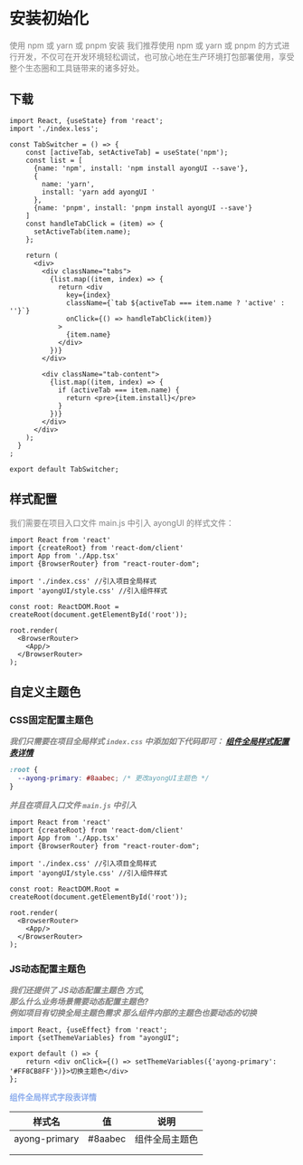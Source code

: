 # 安装初始化

<span style="color: #808080;">使用 npm 或 yarn 或 pnpm 安装
我们推荐使用 npm 或 yarn 或 pnpm
的方式进行开发，不仅可在开发环境轻松调试，也可放心地在生产环境打包部署使用，享受整个生态圈和工具链带来的诸多好处。</span>

## 下载

[//]: # "#### npm"

[//]: #

[//]: # "```clickhouse"

[//]: # "      npm install ayongUI --save"

[//]: # "```"

[//]: # "#### yarn"

[//]: #

[//]: # "```clickhouse"

[//]: # "      yarn add ayongUI  "

[//]: # "```"

[//]: # "#### pnpm"

[//]: #

[//]: # "```clickhouse"

[//]: # "      pnpm install ayongUI --save"

[//]: # "```"

```tsx hideCode=true inline=true
import React, {useState} from 'react';
import './index.less';

const TabSwitcher = () => {
    const [activeTab, setActiveTab] = useState('npm');
    const list = [
      {name: 'npm', install: 'npm install ayongUI --save'},
      {
        name: 'yarn',
        install: 'yarn add ayongUI '
      },
      {name: 'pnpm', install: 'pnpm install ayongUI --save'}
    ]
    const handleTabClick = (item) => {
      setActiveTab(item.name);
    };

    return (
      <div>
        <div className="tabs">
          {list.map((item, index) => {
            return <div
              key={index}
              className={`tab ${activeTab === item.name ? 'active' : ''}`}
              onClick={() => handleTabClick(item)}
            >
              {item.name}
            </div>
          })}
        </div>

        <div className="tab-content">
          {list.map((item, index) => {
            if (activeTab === item.name) {
              return <pre>{item.install}</pre>
            }
          })}
        </div>
      </div>
    );
  }
;

export default TabSwitcher;
```

## 样式配置

<span style="color: #808080;">我们需要在项目入口文件 main.js 中引入 ayongUI 的样式文件：</span>

```tsx | pure
import React from 'react'
import {createRoot} from 'react-dom/client'
import App from './App.tsx'
import {BrowserRouter} from "react-router-dom";

import './index.css' //引入项目全局样式
import 'ayongUI/style.css' //引入组件样式

const root: ReactDOM.Root = createRoot(document.getElementById('root'));

root.render(
  <BrowserRouter>
    <App/>
  </BrowserRouter>
);

```

## 自定义主题色

### CSS固定配置主题色

***<span style="color: #808080;">我们只需要在项目全局样式 `index.css`
中添加如下代码即可：</span> [组件全局样式配置表详情](#ayonUIcss)***

```css | pure
:root {
  --ayong-primary: #8aabec; /* 更改ayongUI主题色 */
}
```

***<span style="color: #808080;">并且在项目入口文件 ` main.js ` 中引入</span>***

```tsx | pure
import React from 'react'
import {createRoot} from 'react-dom/client'
import App from './App.tsx'
import {BrowserRouter} from "react-router-dom";

import './index.css' //引入项目全局样式
import 'ayongUI/style.css' //引入组件样式

const root: ReactDOM.Root = createRoot(document.getElementById('root'));

root.render(
  <BrowserRouter>
    <App/>
  </BrowserRouter>
);

```

### JS动态配置主题色

***<span style="color: #808080;">我们还提供了 JS动态配置主题色 方式,</br>那么什么业务场景需要动态配置主题色?</br>
例如项目有切换全局主题色需求
那么组件内部的主题色也要动态的切换</span>***

```tsx  | pure
import React, {useEffect} from 'react';
import {setThemeVariables} from "ayongUI";

export default () => {
    return <div onClick={() => setThemeVariables({'ayong-primary': '#FF8CB8FF'})}>切换主题色</div>
};
```

<span id="ayonUIcss"  style="color:#8aabec;">**组件全局样式字段表详情**</span>

| 样式名        | 值       | 说明           |
| ------------- | -------- | -------------- |
| ayong-primary | \#8aabec | 组件全局主题色 |
|               |          |                |
|               |          |                |

